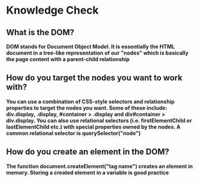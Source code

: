 # Knowledge Check

## What is the DOM?
**DOM stands for Document Object Model. It is essentially the HTML document in a tree-like representation of our "nodes" which is basically the page content with a parent-child relationship**

## How do you target the nodes you want to work with?
**You can use a combination of CSS-style selectors and relationship properties to target the nodes you want. Some of these include: div.display, .display, #container > .display and div#container > div.display. You can also use relational selectors (i.e. firstElementChild or lastElementChild etc.) with special properties owned by the nodes. A common relational selector is querySelector("node")**

## How do you create an element in the DOM?
**The function document.createElement("tag name") creates an element in memory. Storing a created element in a variable is good practice**